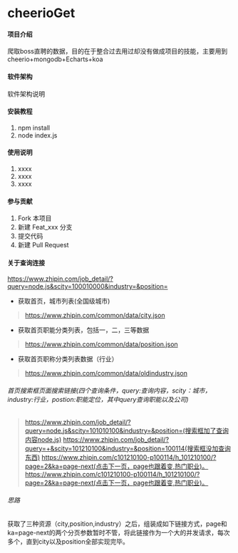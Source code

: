 # cheerioGet

#### 项目介绍
爬取boss直聘的数据，目的在于整合过去用过却没有做成项目的技能，主要用到cheerio+mongodb+Echarts+koa

#### 软件架构
软件架构说明


#### 安装教程

1. npm install
2. node index.js

#### 使用说明

1. xxxx
2. xxxx
3. xxxx

#### 参与贡献

1. Fork 本项目
2. 新建 Feat_xxx 分支
3. 提交代码
4. 新建 Pull Request


#### 关于查询连接
https://www.zhipin.com/job_detail/?query=node.js&scity=100010000&industry=&position=

- 获取首页，城市列表(全国级城市)
> https://www.zhipin.com/common/data/city.json

- 获取首页职能分类列表，包括一，二，三等数据
> https://www.zhipin.com/common/data/position.json

- 获取首页职称分类列表数据（行业）
> https://www.zhipin.com/common/data/oldindustry.json


###### 首页搜索框页面搜索链接(四个查询条件，query:查询内容，scity：城市，industry:行业，postion:职能定位，其中query查询职能以及公司)
> https://www.zhipin.com/job_detail/?query=node.js&scity=101010100&industry=&position=(搜索框加了查询内容node.js)
> https://www.zhipin.com/job_detail/?query=+&scity=101210100&industry=&position=100114(搜索框没加查询东西)
> https://www.zhipin.com/c101210100-p100114/h_101210100/?page=2&ka=page-next(点击下一页，page也跟着变,热门职业)。
> https://www.zhipin.com/c101210100-p100114/h_101210100/?page=2&ka=page-next(点击下一页，page也跟着变,热门职业)。


###### 思路
获取了三种资源（city,position,industry）之后，组装成如下链接方式，page和ka=page-next的两个分页参数暂时不管，将此链接作为一个大的并发请求，每次多个，直到city以及position全部实现完毕。



